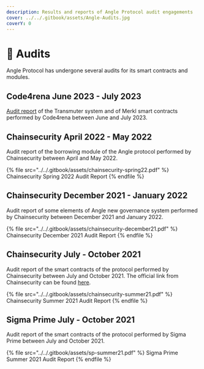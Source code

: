 ```yaml
---
description: Results and reports of Angle Protocol audit engagements
cover: ../../.gitbook/assets/Angle-Audits.jpg
coverY: 0
---
```


# 🔐 Audits

Angle Protocol has undergone several audits for its smart contracts and modules.

## Code4rena June 2023 - July 2023

[Audit report](https://code4rena.com/reports/2023-06-angle) of the Transmuter system and of Merkl smart contracts performed by Code4rena between June and July 2023.

## Chainsecurity April 2022 - May 2022

Audit report of the borrowing module of the Angle protocol performed by Chainsecurity between April and May 2022.

{% file src="../../.gitbook/assets/chainsecurity-spring22.pdf" %}
Chainsecurity Spring 2022 Audit Report
{% endfile %}

## Chainsecurity December 2021 - January 2022

Audit report of some elements of Angle new governance system performed by Chainsecurity between December 2021 and January 2022.

{% file src="../../.gitbook/assets/chainsecurity-december21.pdf" %}
Chainsecurity December 2021 Audit Report
{% endfile %}

## Chainsecurity July - October 2021

Audit report of the smart contracts of the protocol performed by Chainsecurity between July and October 2021. The official link from Chainsecurity can be found [here](https://chainsecurity.com/security-audit/angle-protocol/).

{% file src="../../.gitbook/assets/chainsecurity-summer21.pdf" %}
Chainsecurity Summer 2021 Audit Report
{% endfile %}

## Sigma Prime July - October 2021

Audit report of the smart contracts of the protocol performed by Sigma Prime between July and October 2021.

{% file src="../../.gitbook/assets/sp-summer21.pdf" %}
Sigma Prime Summer 2021 Audit Report
{% endfile %}
